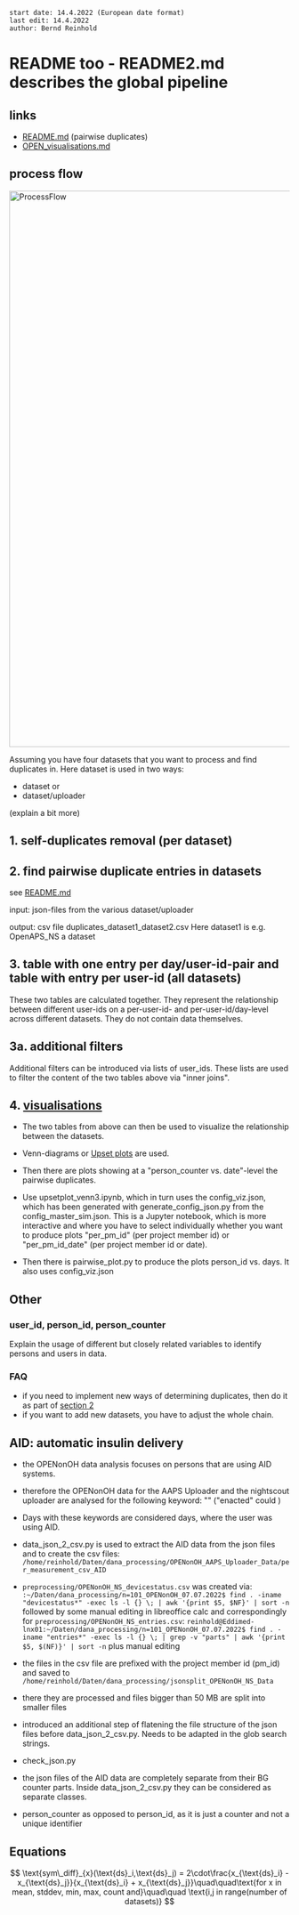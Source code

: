 ```
start date: 14.4.2022 (European date format)
last edit: 14.4.2022
author: Bernd Reinhold
```
# README too - README2.md describes the global pipeline

## links
- [README.md](README.md) (pairwise duplicates)
- [OPEN_visualisations.md](OPEN_visualisations.md)

## process flow

<img src="doc/ProcessFlow.png" alt="ProcessFlow" width="1000px"/>

Assuming you have four datasets that you want to process and find duplicates in.
Here dataset is used in two ways:
- dataset or
- dataset/uploader

(explain a bit more)
## 1. self-duplicates removal (per dataset)

## 2. find pairwise duplicate entries in datasets
see [README.md](README.md)

input: json-files from the various dataset/uploader 

output: csv file duplicates_dataset1_dataset2.csv
Here dataset1 is e.g. OpenAPS_NS a dataset
## 3. table with one entry per day/user-id-pair and table with entry per user-id (all datasets)
These two tables are calculated together.
They represent the relationship between different user-ids on a per-user-id- and per-user-id/day-level across different datasets. They do not contain data themselves.


## 3a. additional filters
Additional filters can be introduced via lists of user_ids. These lists are used to filter the content of the two tables above via "inner joins".
## 4. [visualisations](OPEN_visualisations.md)
- The two tables from above can then be used to visualize the relationship between the datasets.
- Venn-diagrams or [Upset plots](https://pypi.org/project/UpSetPlot/) are used.
- Then there are plots showing at a "person_counter vs. date"-level the pairwise duplicates.

- Use upsetplot_venn3.ipynb, which in turn uses the config_viz.json, which has been generated with generate_config_json.py from the config_master_sim.json.
This is a Jupyter notebook, which is more interactive and where you have to select individually whether you want to produce plots "per_pm_id" (per project member id) or "per_pm_id_date" (per project member id or date).
- Then there is pairwise_plot.py to produce the plots person_id vs. days. It also uses config_viz.json

## Other
### user_id, person_id, person_counter
Explain the usage of different but closely related variables to identify persons and users in data.

### FAQ
- if you need to implement new ways of determining duplicates, then do it as part of [section 2](#2-find-pairwise-duplicate-entries-in-datasets)
- if you want to add new datasets, you have to adjust the whole chain.

## AID: automatic insulin delivery
- the OPENonOH data analysis focuses on persons that are using AID systems.
- therefore the OPENonOH data for the AAPS Uploader and the nightscout uploader are analysed for the following keyword: "" ("enacted" could )
- Days with these keywords are considered days, where the user was using AID. 
- data_json_2_csv.py is used to extract the AID data from the json files and to create the csv files: ```/home/reinhold/Daten/dana_processing/OPENonOH_AAPS_Uploader_Data/per_measurement_csv_AID```
- ```preprocessing/OPENonOH_NS_devicestatus.csv``` was created via: ```:~/Daten/dana_processing/n=101_OPENonOH_07.07.2022$ find . -iname "devicestatus*" -exec ls -l {} \; | awk '{print $5, $NF}' | sort -n``` followed by some manual editing in libreoffice calc
and correspondingly for ```preprocessing/OPENonOH_NS_entries.csv```: ```reinhold@Eddimed-lnx01:~/Daten/dana_processing/n=101_OPENonOH_07.07.2022$ find . -iname "entries*" -exec ls -l {} \; | grep -v "parts" | awk '{print $5, $(NF)}' | sort -n``` plus manual editing

- the files in the csv file are prefixed with the project member id (pm_id) and saved to ```/home/reinhold/Daten/dana_processing/jsonsplit_OPENonOH_NS_Data```
- there they are processed and files bigger than 50 MB are split into smaller files 


- introduced an additional step of flatening the file structure of the json files before data_json_2_csv.py. Needs to be adapted in the glob search strings.
- check_json.py
- the json files of the AID data are completely separate from their BG counter parts. Inside data_json_2_csv.py they can be considered as separate classes.
- person_counter as opposed to person_id, as it is just a counter and not a unique identifier

## Equations

$$
\text{sym\_diff}_{x}(\text{ds}_i,\text{ds}_j) = 2\cdot\frac{x_{\text{ds}_i} - x_{\text{ds}_j}}{x_{\text{ds}_i} + x_{\text{ds}_j}}\quad\quad\text{for x in mean, stddev, min, max, count and}\quad\quad \text{i,j in range(number of datasets)}
$$